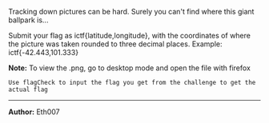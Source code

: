 Tracking down pictures can be hard. Surely you can't find where this giant ballpark is...

Submit your flag as ictf{latitude,longitude}, with the coordinates of where the picture was taken rounded to three decimal places. Example: ictf{-42.443,101.333}

**Note:** To view the .png, go to desktop mode and open the file with firefox

`Use flagCheck to input the flag you get from the challenge to get the actual flag`

---
**Author:** Eth007
